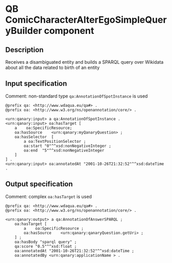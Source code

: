 # QB ComicCharacterAlterEgoSimpleQueryBuilder component

## Description

Receives a disambiguated entity and builds a SPARQL query over Wikidata about all the data related to birth of an entity

## Input specification

Comment: non-standard type `qa:AnnotationOfSpotInstance` is used

```ttl
@prefix qa: <http://www.wdaqua.eu/qa#> .
@prefix oa: <http://www.w3.org/ns/openannotation/core/> .

<urn:qanary:input> a qa:AnnotationOfSpotInstance .
<urn:qanary:input> oa:hasTarget [
    a    oa:SpecificResource;
    oa:hasSource    <urn:qanary:myQanaryQuestion> ;
    oa:hasSelector  [
        a oa:TextPositionSelector ;
        oa:start "0"^^xsd:nonNegativeInteger ;
        oa:end  "5"^^xsd:nonNegativeInteger
    ]
] .
<urn:qanary:input> oa:annotatedAt "2001-10-26T21:32:52"^^xsd:dateTime .
```

## Output specification

Comment: complex `oa:hasTarget` is used

```ttl
@prefix qa: <http://www.wdaqua.eu/qa#> .
@prefix oa: <http://www.w3.org/ns/openannotation/core/> .

<urn:qanary:output> a qa:AnnotationOfAnswerSPARQL ;
    oa:hasTarget [
	    a    oa:SpecificResource ;
	    oa:hasSource    <urn:qanary:qanaryQuestion.getUri> ;
    ] ;
    oa:hasBody "sparql query" ;
    qa:score "0.5"^^xsd:float ;
    oa:annotatedAt "2001-10-26T21:32:52"^^xsd:dateTime ;
    oa:annotatedBy <urn:qanary:applicationName > .
```
